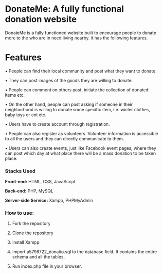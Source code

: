 # DonateMe: A fully functional donation website

DonateMe is a fully functioned website built to encourage people to donate more to the who are in need living nearby. It has the following features.

# Features

•	People can find their local community and post what they want to donate. 

•	They can post images of the goods they are willing to donate. 

•	People can comment on others post, initiate the collection of donated items etc. 

•	On the other hand, people can post asking if someone in their neighborhood is willing to donate some specific item, i.e. winter clothes, baby toys or cot etc.

•	Users have to create account through registration. 

•	People can also register as volunteers. Volunteer information is accessible to all the users and they can directly communicate to them. 

•	Users can also create events, just like Facebook event pages, where they can post which day at what place there will be a mass donation to be taken place. 



### Stacks Used

**Front-end:** HTML, CSS, JavaScript

**Back-end:** PHP, MySQL

**Server-side Service:** Xampp, PHPMyAdmin


### How to use:

1) Fork the repository

2) Clone the repository

3) Install Xampp

4) Import a5798722_donatio.sql to the database field. It contains the entire schema and all the tables.

5) Run index.php file in your browser.


